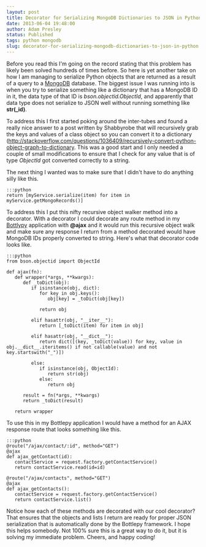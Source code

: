 ```yaml
---
layout: post
title: Decorator for Serializing MongoDB Dictionaries to JSON in Python
date: 2013-06-04 19:48:00
author: Adam Presley
status: Published
tags: python mongodb
slug: decorator-for-serializing-mongodb-dictionaries-to-json-in-python
---
```


Before you read this I'm going on the record stating that this problem
has likely been solved hundreds of times before. So here is yet another
take on how I am managing to serialize Python objects that are returned
as a result of a query to a [MongoDB](http://www.mongodb.org/) database. The biggest issue I
was running into is when you try to serialize something like a
dictionary that has a MongoDB ID in it, the data type of that ID is
*bson.objectid.ObjectId*, and apparently that data type does not
serialize to JSON well without running something like **str(_id)**.
  
To address this I first started poking around the inter-tubes and found
a really nice answer to a post written by Shabbyrobe that will
recursively grab the keys and values of a class object so you can
convert it to a dictionary
(<http://stackoverflow.com/questions/1036409/recursively-convert-python-object-graph-to-dictionary>.
This was a good start and I only needed a couple of small modifications
to ensure that I check for any value that is of type *ObjectId* got
converted correctly to a string.  
  
The next thing I wanted was to make sure that I didn't have to do
anything silly like this.  
  
	:::python
	return [myService.serialize(item) for item in myService.getMongoRecords()]

To address this I put this nifty recursive object walker method into a
decorator. With a decorator I could decorate any route method in my
[Bottlypy](http://bottlepy.org/docs/dev/) application with **@ajax** and it would run this recursive
object walk and make sure any response I return from a method decorated
would have MongoDB IDs properly converted to string. Here's what that
decorator code looks like.  

	:::python
	from bson.objectid import ObjectId

	def ajax(fn):
	   def wrapper(*args, **kwargs):
	      def _toDict(obj):
	         if isinstance(obj, dict):
	            for key in obj.keys():
	               obj[key] = _toDict(obj[key])

	            return obj

	         elif hasattr(obj, "__iter__"):
	            return [_toDict(item) for item in obj]

	         elif hasattr(obj, "__dict__"):
	            return dict([(key, _toDict(value)) for key, value in obj.__dict__.iteritems() if not callable(value) and not key.startswith("_")])

	         else:
	            if isinstance(obj, ObjectId):
	               return str(obj)
	            else:
	               return obj

	      result = fn(*args, **kwargs)
	      return _toDict(result)

	   return wrapper
  
To use this in my Bottlepy application I would have a method for an AJAX
response route that looks something like this.  
  
	:::python
	@route("/ajax/contact/:id", method="GET")
	@ajax
	def ajax_getContact(id):
	   contactService = request.factory.getContactService()
	   return contactService.read(id=id)

	@route("/ajax/contacts", method="GET")
	@ajax
	def ajax_getContacts():
	   contactService = request.factory.getContactService()
	   return contactService.list()

Notice how each of these methods are decorated with our cool decorator?
That ensures that the objects and lists I return are ready for proper
JSON serialization that is automatically done by the Bottlepy framework.
I hope this helps somebody. Not 100% sure this is a great way to do it,
but it is solving my immediate problem. Cheers, and happy coding!
